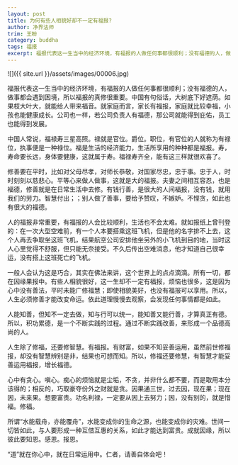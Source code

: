 ```yaml
---
layout: post
title: 为何有些人相貌好却不一定有福报?
author: 净界法师
trim: 王盼
category: buddha
tags: 福报
excerpt: 福报代表这一生当中的经济环境，有福报的人做任何事都很顺利；没有福德的人，做事都会遇到困境，所以福报的真修很重要。中国有句俗话，大树底下好遮荫。如果枝大叶大，就能给人带来福音。就家庭而言，家长有福报，家庭就比较幸福，小孩也能健康成长。公司也一样，若公司负责人有福德，那公司就能得到庇佑，员工也能得到发展。
---
```


![]({{ site.url }}/assets/images/00006.jpg)

福报代表这一生当中的经济环境，有福报的人做任何事都很顺利；没有福德的人，做事都会遇到困境，所以福报的真修很重要。中国有句俗话，大树底下好遮荫。如果枝大叶大，就能给人带来福音。就家庭而言，家长有福报，家庭就比较幸福，小孩也能健康成长。公司也一样，若公司负责人有福德，那公司就能得到庇佑，员工也能得到发展。

中国人常说，福禄寿三星高照。禄就是官位。爵位。职位，有官位的人就称为有禄位，执事便是一种禄位。福是生活的经济能力，生活所享用的种种都是福报。寿，寿命要长远，身体要健康，这就属于寿。福禄寿齐全，能有这三样就很欢喜了。

修善要在平时，比如对父母尽孝，对师长恭敬，对国家尽忠，忠于事。忠于人，时时刻刻以慈悲心。平等心来做人做事，这就是大的福报。夫妻之间相互容忍，也是福德，修善就是在日常生活中去修。有钱行善，是很大的人间福报，没有钱，就用我们的劳力。智慧付出；；别人做了善事，要给予赞叹，不嫉妒。不悭贪，如此也有很大的福德。

人的福报非常重要，有福报的人会比较顺利，生活也不会太难。就如报纸上曾刊登的：在一次大型空难前，有一个人本要搭乘这班飞机，但是他的名字排不上去，这个人再去争取坐这班飞机，结果航空公司安排他坐另外的小飞机到目的地，当时这人心里觉得不舒服，但只能无奈接受。不久后传出空难消息，他才知道自己很幸运，没有搭上这班死亡的飞机。

一般人会认为这是巧合，其实在佛法来讲，这个世界上的点点滴滴。所有一切，都在因缘果报中。有些人相貌很好，这一生却不一定有福报，烦恼也很多，这是因为心中没有善法，平时未能广修福慧；即使相貌美好，也没有福报可以享用。所以，人生必须修善才能改变命运。依此道理慢慢去观察，会发现任何事情都是如此。

人能知善，但知不一定去做，知与行可以统一，能知善又能行善，才算真正有德。所以，积功累德，是一个不断实践的过程。通过不断实践改善，来形成一个品德高尚的人。

人生除了修福，还要修智慧。有福报。有财富，如果不知妥善运用，虽然前世修福报，却没有智慧辨别是非，结果也可想而知。所以，修福还要修慧，有智慧才能妥善运用福报，增长福德。

心中有贪心。嗔心。痴心的烦恼就是尘垢，不贪，并非什么都不要，而是取用本分该得的；相反的，巧取豪夺份外之财就是贪。因果通三世，过去因，现在果；现在因，未来果。想要富贵。功名利禄，一定要从因上去努力；因，没有别的，就是惜福。修福。

所谓“水能载舟，亦能覆舟”，水能变成你的生命之源，也能变成你的灾难。世间一切皆如此，与人要形成一种互借互惠的关系，如此才能达到富贵。成就因缘，所以彼此要知恩。感恩。报恩。

“道”就在你心中，就在日常运用中。仁者，请善自体会吧！
